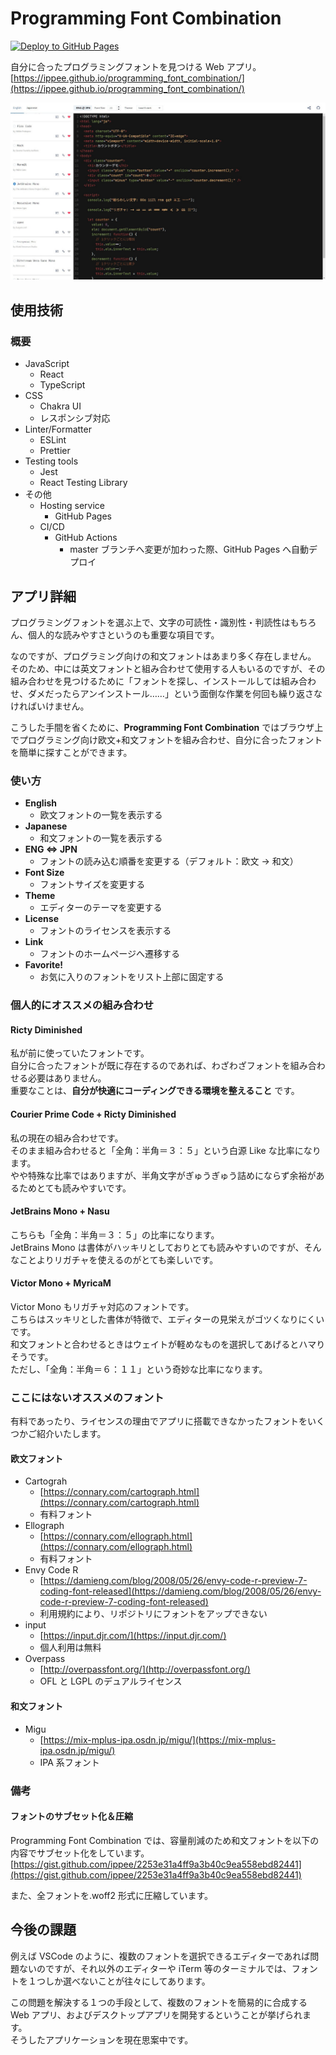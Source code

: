 # Programming Font Combination

[![Deploy to GitHub Pages](https://github.com/ippee/programming_font_combination/actions/workflows/pages-hosting.yml/badge.svg?branch=master)](https://github.com/ippee/programming_font_combination/actions/workflows/pages-hosting.yml)

自分に合ったプログラミングフォントを見つける Web アプリ。  
[https://ippee.github.io/programming_font_combination/](https://ippee.github.io/programming_font_combination/)

![App](./images/app.jpg)

## 使用技術

### 概要

- JavaScript
  - React
  - TypeScript
- CSS
  - Chakra UI
  - レスポンシブ対応
- Linter/Formatter
  - ESLint
  - Prettier
- Testing tools
  - Jest
  - React Testing Library
- その他
  - Hosting service
    - GitHub Pages
  - CI/CD
    - GitHub Actions
      - master ブランチへ変更が加わった際、GitHub Pages へ自動デプロイ

## アプリ詳細

プログラミングフォントを選ぶ上で、文字の可読性・識別性・判読性はもちろん、個人的な読みやすさというのも重要な項目です。

なのですが、プログラミング向けの和文フォントはあまり多く存在しません。  
そのため、中には英文フォントと組み合わせて使用する人もいるのですが、その組み合わせを見つけるために「フォントを探し、インストールしては組み合わせ、ダメだったらアンインストール……」という面倒な作業を何回も繰り返さなければいけません。

こうした手間を省くために、**Programming Font Combination** ではブラウザ上でプログラミング向け欧文+和文フォントを組み合わせ、自分に合ったフォントを簡単に探すことができます。

### 使い方

- **English**
  - 欧文フォントの一覧を表示する
- **Japanese**
  - 和文フォントの一覧を表示する
- **ENG ⇔ JPN**
  - フォントの読み込む順番を変更する（デフォルト：欧文 → 和文）
- **Font Size**
  - フォントサイズを変更する
- **Theme**
  - エディターのテーマを変更する
- **License**
  - フォントのライセンスを表示する
- **Link**
  - フォントのホームページへ遷移する
- **Favorite!**
  - お気に入りのフォントをリスト上部に固定する

### 個人的にオススメの組み合わせ

#### Ricty Diminished

私が前に使っていたフォントです。  
自分に合ったフォントが既に存在するのであれば、わざわざフォントを組み合わせる必要はありません。  
重要なことは、**自分が快適にコーディングできる環境を整えること** です。

#### Courier Prime Code + Ricty Diminished

私の現在の組み合わせです。  
そのまま組み合わせると「全角：半角＝３：５」という白源 Like な比率になります。  
やや特殊な比率ではありますが、半角文字がぎゅうぎゅう詰めにならず余裕があるためとても読みやすいです。

#### JetBrains Mono + Nasu

こちらも「全角：半角＝３：５」の比率になります。  
JetBrains Mono は書体がハッキリとしておりとても読みやすいのですが、そんなことよりリガチャを使えるのがとても楽しいです。

#### Victor Mono + MyricaM

Victor Mono もリガチャ対応のフォントです。  
こちらはスッキリとした書体が特徴で、エディターの見栄えがゴツくなりにくいです。  
和文フォントと合わせるときはウェイトが軽めなものを選択してあげるとハマりそうです。  
ただし、「全角：半角＝６：１１」という奇妙な比率になります。

### ここにはないオススメのフォント

有料であったり、ライセンスの理由でアプリに搭載できなかったフォントをいくつかご紹介いたします。

#### 欧文フォント

- Cartograh
  - [https://connary.com/cartograph.html](https://connary.com/cartograph.html)
  - 有料フォント
- Ellograph
  - [https://connary.com/ellograph.html](https://connary.com/ellograph.html)
  - 有料フォント
- Envy Code R
  - [https://damieng.com/blog/2008/05/26/envy-code-r-preview-7-coding-font-released](https://damieng.com/blog/2008/05/26/envy-code-r-preview-7-coding-font-released)
  - 利用規約により、リポジトリにフォントをアップできない
- input
  - [https://input.djr.com/](https://input.djr.com/)
  - 個人利用は無料
- Overpass
  - [http://overpassfont.org/](http://overpassfont.org/)
  - OFL と LGPL のデュアルライセンス

#### 和文フォント

- Migu
  - [https://mix-mplus-ipa.osdn.jp/migu/](https://mix-mplus-ipa.osdn.jp/migu/)
  - IPA 系フォント

### 備考

#### フォントのサブセット化＆圧縮

Programming Font Combination では、容量削減のため和文フォントを以下の内容でサブセット化をしています。  
[https://gist.github.com/ippee/2253e31a4ff9a3b40c9ea558ebd82441](https://gist.github.com/ippee/2253e31a4ff9a3b40c9ea558ebd82441)

また、全フォントを.woff2 形式に圧縮しています。

## 今後の課題

例えば VSCode のように、複数のフォントを選択できるエディターであれば問題ないのですが、それ以外のエディターや iTerm 等のターミナルでは、フォントを１つしか選べないことが往々にしてあります。

この問題を解決する１つの手段として、複数のフォントを簡易的に合成する Web アプリ、およびデスクトップアプリを開発するということが挙げられます。  
そうしたアプリケーションを現在思案中です。
